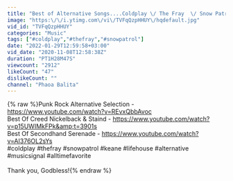 ```yaml
---
title: "Best of Alternative Songs....Coldplay \/ The Fray  \/ Snow Patrol \/ All American Reject \/ Keane"
image: "https:\/\/i.ytimg.com\/vi\/TVFqQzpHHUY\/hqdefault.jpg"
vid_id: "TVFqQzpHHUY"
categories: "Music"
tags: ["#coldplay","#thefray","#snowpatrol"]
date: "2022-01-29T12:59:58+03:00"
vid_date: "2020-11-08T12:58:38Z"
duration: "PT1H28M47S"
viewcount: "2912"
likeCount: "47"
dislikeCount: ""
channel: "Phaoa Balita"
---
```

{% raw %}Punk Rock Alternative Selection - <a rel="nofollow" target="blank" href="https://www.youtube.com/watch?v=REvxQbbAvoc">https://www.youtube.com/watch?v=REvxQbbAvoc</a><br />Best Of Creed Nickelback &amp; Staind - <a rel="nofollow" target="blank" href="https://www.youtube.com/watch?v=p15UWIMkFPk&amp;t=3901s">https://www.youtube.com/watch?v=p15UWIMkFPk&amp;t=3901s</a><br />Best Of Secondhand Serenade - <a rel="nofollow" target="blank" href="https://www.youtube.com/watch?v=AI376OL2sYs">https://www.youtube.com/watch?v=AI376OL2sYs</a><br /> #coldplay #thefray #snowpatrol #keane #lifehouse #alternative #musicsignal #alltimefavorite<br /><br />Thank you, Godbless!{% endraw %}
